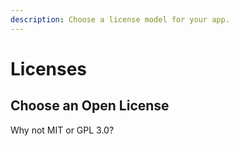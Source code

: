 ```yaml
---
description: Choose a license model for your app.
---
```


# Licenses

## Choose an Open License

Why not MIT or GPL 3.0?
